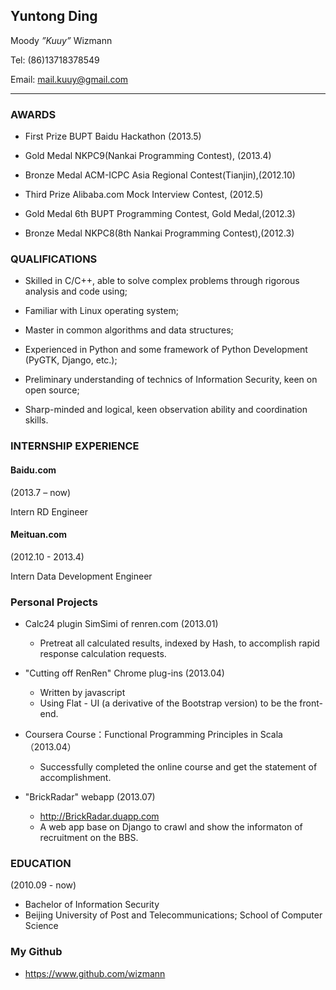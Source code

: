 ## Yuntong Ding
Moody _”Kuuy”_ Wizmann

Tel: (86)13718378549

Email: mail.kuuy@gmail.com

<hr />

### AWARDS

* First Prize
BUPT Baidu Hackathon (2013.5)

* Gold Medal
NKPC9(Nankai Programming Contest), (2013.4)

* Bronze Medal 
ACM-ICPC Asia Regional Contest(Tianjin),(2012.10)

* Third Prize 
Alibaba.com Mock Interview Contest, (2012.5)

* Gold Medal
6th BUPT Programming Contest, Gold Medal,(2012.3)

* Bronze Medal
NKPC8(8th Nankai Programming Contest),(2012.3)

### QUALIFICATIONS

* Skilled in C/C++, able to solve complex problems through rigorous analysis and code using;

* Familiar with Linux operating system;

* Master in common algorithms and data structures;

* Experienced in Python and some framework of Python Development (PyGTK, Django, etc.);

* Preliminary understanding of technics of Information Security, keen on open source;

* Sharp-minded and logical, keen observation ability and coordination skills.

### INTERNSHIP EXPERIENCE

#### Baidu.com

(2013.7 – now)

Intern RD Engineer

#### Meituan.com

(2012.10 - 2013.4)

Intern Data Development Engineer

### Personal Projects

* Calc24 plugin SimSimi of renren.com (2013.01)
    
    * Pretreat all calculated results, indexed by Hash, to accomplish rapid response calculation requests.

* "Cutting off RenRen" Chrome plug-ins (2013.04)
    
    * Written by javascript
    * Using Flat - UI (a derivative of the Bootstrap version) to be the front-end.

* Coursera Course：Functional Programming Principles in Scala （2013.04）

    * Successfully completed the online course and get the statement of accomplishment.

* "BrickRadar" webapp (2013.07)

    * http://BrickRadar.duapp.com
    * A web app base on Django to crawl and show the informaton of recruitment on the BBS.

### EDUCATION

(2010.09 - now)

* Bachelor of Information Security
* Beijing University of Post and Telecommunications; School of Computer Science

### My Github

* https://www.github.com/wizmann
